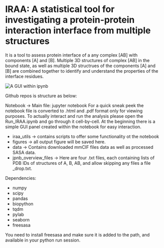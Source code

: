 # IRAA: A statistical tool for investigating a protein-protein interaction interface from multiple structures

It is a tool to assess protein interface of a any complex [AB] with components [A] and [B].
Multiple 3D structures of complex [AB] in the bound state, as well as multiple 3D structrues of the components [A] and [B] are combined together to identify and understand the properties of the interface residues.

![A GUI within ipynb](https://github.com/kastritislab/IRAA/IRAA_GUI_within_notebook.png)


Github repos is structure as below:

Notebook -> Main file: jupyter notebook 
For a quick sneak peek the notebook file is converted to .html and .pdf format only for viewing purposes. To actually interact and run the analysis please open the Run_IRAA.ipynb and go through it cell-by-cell. At the beginning there is a simple GUI panel created within the notebook for easy interaction.

* iraa_utils -> contains scripts to offer some functionality ot the notebook
* figures -> all output figure will be saved here.
* data -> Contains downloaded mmCIF files data as well as processed SASA data. 
* jpnb_overview_files -> Here are four .txt files, each containing lists of PDB IDs of structures of A, B, AB, and allow skipping any files a file \_drop.txt. 

Dependencies:
- numpy
- scipy
- pandas
- biopython
- tqdm
- pylab
- seaborn
- freesasa

You need to install freesasa and make sure it is added to the path, and available in your python run session.